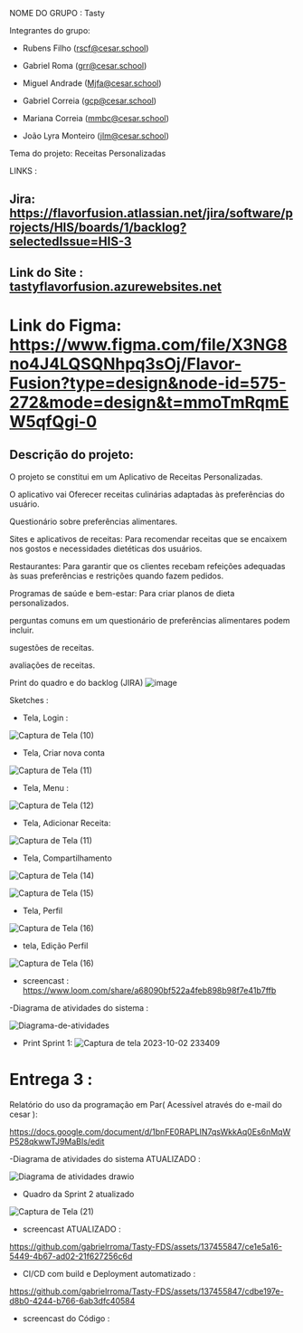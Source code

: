 NOME DO GRUPO : Tasty

Integrantes do grupo:

* Rubens Filho (rscf@cesar.school)

* Gabriel Roma (grr@cesar.school) 

* Miguel Andrade (Mjfa@cesar.school)

* Gabriel Correia (gcp@cesar.school)

* Mariana Correia (mmbc@cesar.school)

* João Lyra Monteiro (jlm@cesar.school)

Tema do projeto: Receitas Personalizadas

LINKS :

## Jira: https://flavorfusion.atlassian.net/jira/software/projects/HIS/boards/1/backlog?selectedIssue=HIS-3

## Link do Site : [tastyflavorfusion.azurewebsites.net](https://tastyflavorfusion.azurewebsites.net/)

# Link do Figma: https://www.figma.com/file/X3NG8no4J4LQSQNhpq3sOj/Flavor-Fusion?type=design&node-id=575-272&mode=design&t=mmoTmRqmEW5qfQgi-0

## Descrição do projeto:

O projeto se constitui em um Aplicativo de Receitas Personalizadas.

O aplicativo vai Oferecer receitas culinárias adaptadas às preferências do usuário.

Questionário sobre preferências alimentares.

Sites e aplicativos de receitas: Para recomendar receitas que se encaixem nos gostos e necessidades dietéticas dos usuários.

Restaurantes: Para garantir que os clientes recebam refeições adequadas às suas preferências e restrições quando fazem pedidos.

Programas de saúde e bem-estar: Para criar planos de dieta personalizados.

perguntas comuns em um questionário de preferências alimentares podem incluir.

sugestões de receitas.

avaliações de receitas.

Print do quadro e do backlog (JIRA)
![image](https://github.com/gabrielrroma/Tasty/assets/94148127/3aee6cbd-e908-414b-bd11-33bbf9c59be0)

Sketches :

- Tela, Login :

 ![Captura de Tela (10)](https://github.com/gabrielrroma/Tasty/assets/137455847/e6ea9c3a-4dc8-4645-8e9a-3c93b7daa938)

- Tela, Criar nova conta

![Captura de Tela (11)](https://github.com/gabrielrroma/Tasty/assets/137455847/d52e4cf2-fdc4-4078-933d-bad0e197163d)

- Tela, Menu :
  
![Captura de Tela (12)](https://github.com/gabrielrroma/Tasty/assets/137455847/abc4e73d-1f1d-44a2-bde9-b4ba7d1b1661)

- Tela, Adicionar Receita:

![Captura de Tela (11)](https://github.com/gabrielrroma/Tasty/assets/137455847/f6e3863c-4ce7-4acd-9f7d-ff0241a4b5a1)

- Tela, Compartilhamento

![Captura de Tela (14)](https://github.com/gabrielrroma/Tasty/assets/137455847/f71b35ca-dfe4-4f70-8e89-7979e3483449)

![Captura de Tela (15)](https://github.com/gabrielrroma/Tasty/assets/137455847/30a803bb-5b9a-4f9c-b4da-3c6d50b580f5)

- Tela, Perfil

![Captura de Tela (16)](https://github.com/gabrielrroma/Tasty/assets/137455847/2e6eed9f-f5dd-4bd4-83a3-399e01bbd473)

- tela, Edição Perfil

![Captura de Tela (16)](https://github.com/gabrielrroma/Tasty/assets/137455847/0e6602f7-8856-4af6-81c2-e4e0094f1ae4)


- screencast :
https://www.loom.com/share/a68090bf522a4feb898b98f7e41b7ffb


-Diagrama de atividades do sistema : 

![Diagrama-de-atividades](https://github.com/gabrielrroma/Tasty/assets/80489162/abc5d811-7cb2-489d-b1ca-bde1e9513e76)

- Print Sprint 1:
![Captura de tela 2023-10-02 233409](https://github.com/gabrielrroma/Tasty/assets/111062417/a42e5d88-6277-487c-84bf-dd7d4a78ec7b)

# Entrega 3 :

Relatório do uso da programação em Par( Acessível através do e-mail do cesar ):

https://docs.google.com/document/d/1bnFE0RAPLIN7qsWkkAq0Es6nMqWP528qkwwTJ9MaBIs/edit

-Diagrama de atividades do sistema ATUALIZADO :

![Diagrama de atividades drawio](https://github.com/gabrielrroma/Tasty-FDS/assets/137455847/cecb00ee-1cd3-4ca8-90d1-25eca99d5e1b)

- Quadro da Sprint 2 atualizado

![Captura de Tela (21)](https://github.com/gabrielrroma/Tasty-FDS/assets/137455847/e3454d75-87ca-4287-8887-ece2506be71f)

- screencast ATUALIZADO :

https://github.com/gabrielrroma/Tasty-FDS/assets/137455847/ce1e5a16-5449-4b67-ad02-21f627256c6d

- CI/CD com build e Deployment automatizado :

https://github.com/gabrielrroma/Tasty-FDS/assets/137455847/cdbe197e-d8b0-4244-b766-6ab3dfc40584

- screencast do Código :
